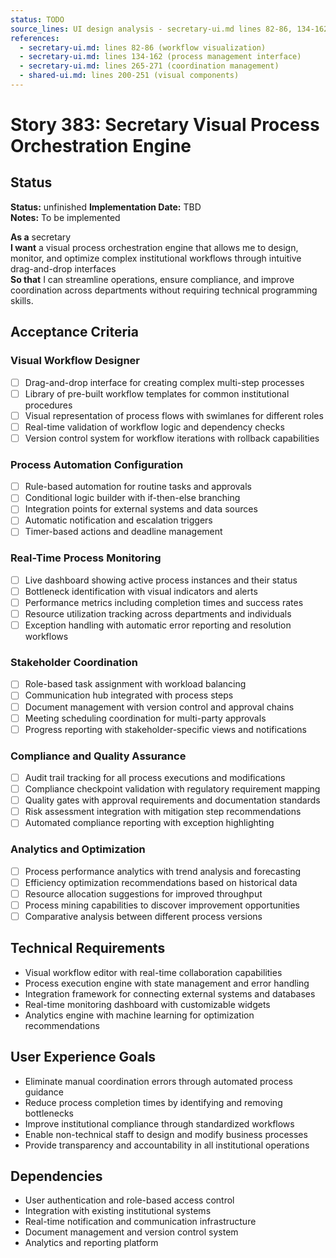 ```yaml
---
status: TODO
source_lines: UI design analysis - secretary-ui.md lines 82-86, 134-162, 265-271
references:
  - secretary-ui.md: lines 82-86 (workflow visualization)
  - secretary-ui.md: lines 134-162 (process management interface)
  - secretary-ui.md: lines 265-271 (coordination management)
  - shared-ui.md: lines 200-251 (visual components)
---
```

# Story 383: Secretary Visual Process Orchestration Engine

## Status
**Status:** unfinished
**Implementation Date:** TBD  
**Notes:** To be implemented

**As a** secretary  
**I want** a visual process orchestration engine that allows me to design, monitor, and optimize complex institutional workflows through intuitive drag-and-drop interfaces  
**So that** I can streamline operations, ensure compliance, and improve coordination across departments without requiring technical programming skills.

## Acceptance Criteria

### Visual Workflow Designer
- [ ] Drag-and-drop interface for creating complex multi-step processes
- [ ] Library of pre-built workflow templates for common institutional procedures
- [ ] Visual representation of process flows with swimlanes for different roles
- [ ] Real-time validation of workflow logic and dependency checks
- [ ] Version control system for workflow iterations with rollback capabilities

### Process Automation Configuration
- [ ] Rule-based automation for routine tasks and approvals
- [ ] Conditional logic builder with if-then-else branching
- [ ] Integration points for external systems and data sources
- [ ] Automatic notification and escalation triggers
- [ ] Timer-based actions and deadline management

### Real-Time Process Monitoring
- [ ] Live dashboard showing active process instances and their status
- [ ] Bottleneck identification with visual indicators and alerts
- [ ] Performance metrics including completion times and success rates
- [ ] Resource utilization tracking across departments and individuals
- [ ] Exception handling with automatic error reporting and resolution workflows

### Stakeholder Coordination
- [ ] Role-based task assignment with workload balancing
- [ ] Communication hub integrated with process steps
- [ ] Document management with version control and approval chains
- [ ] Meeting scheduling coordination for multi-party approvals
- [ ] Progress reporting with stakeholder-specific views and notifications

### Compliance and Quality Assurance
- [ ] Audit trail tracking for all process executions and modifications
- [ ] Compliance checkpoint validation with regulatory requirement mapping
- [ ] Quality gates with approval requirements and documentation standards
- [ ] Risk assessment integration with mitigation step recommendations
- [ ] Automated compliance reporting with exception highlighting

### Analytics and Optimization
- [ ] Process performance analytics with trend analysis and forecasting
- [ ] Efficiency optimization recommendations based on historical data
- [ ] Resource allocation suggestions for improved throughput
- [ ] Process mining capabilities to discover improvement opportunities
- [ ] Comparative analysis between different process versions

## Technical Requirements

- Visual workflow editor with real-time collaboration capabilities
- Process execution engine with state management and error handling
- Integration framework for connecting external systems and databases
- Real-time monitoring dashboard with customizable widgets
- Analytics engine with machine learning for optimization recommendations

## User Experience Goals

- Eliminate manual coordination errors through automated process guidance
- Reduce process completion times by identifying and removing bottlenecks
- Improve institutional compliance through standardized workflows
- Enable non-technical staff to design and modify business processes
- Provide transparency and accountability in all institutional operations

## Dependencies

- User authentication and role-based access control
- Integration with existing institutional systems
- Real-time notification and communication infrastructure
- Document management and version control system
- Analytics and reporting platform
